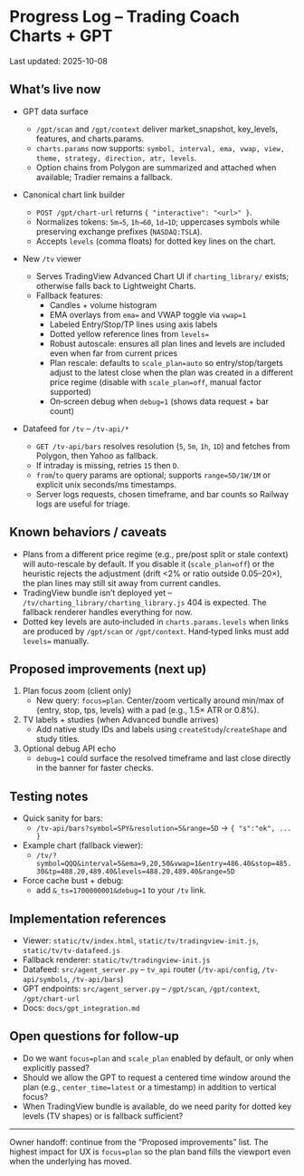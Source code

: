# Progress Log – Trading Coach Charts + GPT

Last updated: 2025-10-08

## What’s live now

- GPT data surface
  - `/gpt/scan` and `/gpt/context` deliver market_snapshot, key_levels, features, and charts.params.
  - `charts.params` now supports: `symbol, interval, ema, vwap, view, theme, strategy, direction, atr, levels`.
  - Option chains from Polygon are summarized and attached when available; Tradier remains a fallback.

- Canonical chart link builder
  - `POST /gpt/chart-url` returns `{ "interactive": "<url>" }`.
  - Normalizes tokens: `5m→5`, `1h→60`, `1d→1D`; uppercases symbols while preserving exchange prefixes (`NASDAQ:TSLA`).
  - Accepts `levels` (comma floats) for dotted key lines on the chart.

- New `/tv` viewer
  - Serves TradingView Advanced Chart UI if `charting_library/` exists; otherwise falls back to Lightweight Charts.
  - Fallback features:
    - Candles + volume histogram
    - EMA overlays from `ema=` and VWAP toggle via `vwap=1`
    - Labeled Entry/Stop/TP lines using axis labels
    - Dotted yellow reference lines from `levels=`
    - Robust autoscale: ensures all plan lines and levels are included even when far from current prices
    - Plan rescale: defaults to `scale_plan=auto` so entry/stop/targets adjust to the latest close when the plan was created in a different price regime (disable with `scale_plan=off`, manual factor supported)
    - On‑screen debug when `debug=1` (shows data request + bar count)

- Datafeed for `/tv` – `/tv-api/*`
  - `GET /tv-api/bars` resolves resolution (`5`, `5m`, `1h`, `1D`) and fetches from Polygon, then Yahoo as fallback.
  - If intraday is missing, retries `15` then `D`.
  - `from`/`to` query params are optional; supports `range=5D/1W/1M` or explicit unix seconds/ms timestamps.
  - Server logs requests, chosen timeframe, and bar counts so Railway logs are useful for triage.

## Known behaviors / caveats

- Plans from a different price regime (e.g., pre/post split or stale context) will auto-rescale by default. If you disable it (`scale_plan=off`) or the heuristic rejects the adjustment (drift <2% or ratio outside 0.05–20×), the plan lines may still sit away from current candles.
- TradingView bundle isn’t deployed yet – `/tv/charting_library/charting_library.js` 404 is expected. The fallback renderer handles everything for now.
- Dotted key levels are auto‑included in `charts.params.levels` when links are produced by `/gpt/scan` or `/gpt/context`. Hand‑typed links must add `levels=` manually.

## Proposed improvements (next up)

1. Plan focus zoom (client only)
   - New query: `focus=plan`. Center/zoom vertically around min/max of {entry, stop, tps, levels} with a pad (e.g., 1.5× ATR or 0.8%).
2. TV labels + studies (when Advanced bundle arrives)
   - Add native study IDs and labels using `createStudy`/`createShape` and study titles.
3. Optional debug API echo
   - `debug=1` could surface the resolved timeframe and last close directly in the banner for faster checks.

## Testing notes

- Quick sanity for bars:
  - `/tv-api/bars?symbol=SPY&resolution=5&range=5D` → `{ "s":"ok", ... }`
- Example chart (fallback viewer):
  - `/tv/?symbol=QQQ&interval=5&ema=9,20,50&vwap=1&entry=486.40&stop=485.30&tp=488.20,489.40&levels=488.20,489.40&range=5D`
- Force cache bust + debug:
  - add `&_ts=1700000001&debug=1` to your `/tv` link.

## Implementation references

- Viewer: `static/tv/index.html`, `static/tv/tradingview-init.js`, `static/tv/tv-datafeed.js`
- Fallback renderer: `static/tv/tradingview-init.js`
- Datafeed: `src/agent_server.py` – `tv_api` router (`/tv-api/config`, `/tv-api/symbols`, `/tv-api/bars`)
- GPT endpoints: `src/agent_server.py` – `/gpt/scan`, `/gpt/context`, `/gpt/chart-url`
- Docs: `docs/gpt_integration.md`

## Open questions for follow‑up

- Do we want `focus=plan` and `scale_plan` enabled by default, or only when explicitly passed?
- Should we allow the GPT to request a centered time window around the plan (e.g., `center_time=latest` or a timestamp) in addition to vertical focus?
- When TradingView bundle is available, do we need parity for dotted key levels (TV shapes) or is fallback sufficient?

---

Owner handoff: continue from the “Proposed improvements” list. The highest impact for UX is `focus=plan` so the plan band fills the viewport even when the underlying has moved.
